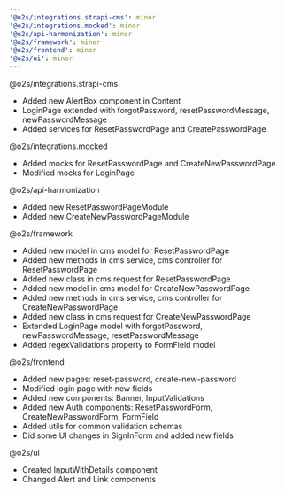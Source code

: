 ```yaml
---
'@o2s/integrations.strapi-cms': minor
'@o2s/integrations.mocked': minor
'@o2s/api-harmonization': minor
'@o2s/framework': minor
'@o2s/frontend': minor
'@o2s/ui': minor
---
```


@o2s/integrations.strapi-cms

- Added new AlertBox component in Content
- LoginPage extended with forgotPassword, resetPasswordMessage, newPasswordMessage
- Added services for ResetPasswordPage and CreatePasswordPage

@o2s/integrations.mocked

- Added mocks for ResetPasswordPage and CreateNewPasswordPage
- Modified mocks for LoginPage

@o2s/api-harmonization

- Added new ResetPasswordPageModule
- Added new CreateNewPasswordPageModule

@o2s/framework

- Added new model in cms model for ResetPasswordPage
- Added new methods in cms service, cms controller for ResetPasswordPage
- Added new class in cms request for ResetPasswordPage
- Added new model in cms model for CreateNewPasswordPage
- Added new methods in cms service, cms controller for CreateNewPasswordPage
- Added new class in cms request for CreateNewPasswordPage
- Extended LoginPage model with forgotPassword, newPasswordMessage, resetPasswordMessage
- Added regexValidations property to FormField model

@o2s/frontend

- Added new pages: reset-password, create-new-password
- Modified login page with new fields
- Added new components: Banner, InputValidations
- Added new Auth components: ResetPasswordForm, CreateNewPasswordForm, FormField
- Added utils for common validation schemas
- Did some UI changes in SignInForm and added new fields

@o2s/ui

- Created InputWithDetails component
- Changed Alert and Link components
